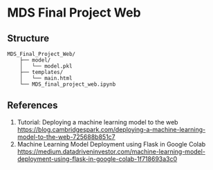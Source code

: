 # MDS Final Project Web

## Structure

```
MDS_Final_Project_Web/
    ├── model/
    │   └── model.pkl
    ├── templates/
    │   └── main.html
    └── MDS_final_project_web.ipynb
```


## References

1. Tutorial: Deploying a machine learning model to the web<br/>https://blog.cambridgespark.com/deploying-a-machine-learning-model-to-the-web-725688b851c7
2. Machine Learning Model Deployment using Flask in Google Colab<br/>https://medium.datadriveninvestor.com/machine-learning-model-deployment-using-flask-in-google-colab-1f718693a3c0

